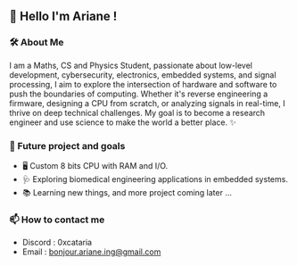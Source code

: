 ## 🚀 Hello I'm Ariane !
### 🛠️ About Me

I am a Maths, CS and Physics Student, passionate about low-level development, cybersecurity, electronics, embedded systems, and signal processing, I aim to explore the intersection of hardware and software to push the boundaries of computing. Whether it's reverse engineering a firmware, designing a CPU from scratch, or analyzing signals in real-time, I thrive on deep technical challenges.
My goal is to become a research engineer and use science to make the world a better place. ✨

### 🔭 Future project and goals
* 🖥️ Custom 8 bits CPU with RAM and I/O.
* 🩺 Exploring biomedical engineering applications in embedded systems.
* 📚 Learning new things, and more project coming later ...

### 📫 How to contact me
* Discord : 0xcataria
* Email : bonjour.ariane.ing@gmail.com
